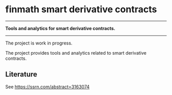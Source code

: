 # finmath smart derivative contracts
- - - -
**Tools and analytics for smart derivative contracts.**
- - - -

The project is work in progress.

The project provides tools and analytics related to smart derivative contracts.

## Literature

See https://ssrn.com/abstract=3163074 